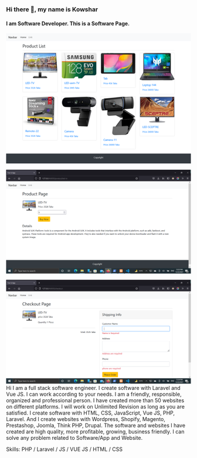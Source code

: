 ### Hi there 👋, my name is Kowshar
#### I am Software Developer. This is a Software Page.
![I am Software Developer. This is a Software.](https://raw.githubusercontent.com/KowsharAhmed/E-commerce-Software/main/Screenshot%202021-10-26%20at%2008-01-43%20Vue%20Js%20App.png)

![I am GitHub Readme Generator's creator](https://github.com/KowsharAhmed/E-commerce-Software/blob/main/2021-12-22%20(12).png?raw=true)

![I am GitHub Readme Generator's creator](https://github.com/KowsharAhmed/E-commerce-Software/blob/main/2021-12-22%20(13).png?raw=true)
Hi
I am a full stack software engineer. I create software with Laravel and Vue JS. 
I can work according to your needs. I am a friendly, responsible, organized and professional person. 
I have created more than 50 websites on different platforms. I will work on Unlimited Revision as long as you are satisfied.
I create software with HTML, CSS, JavaScript, Vue JS, PHP, Laravel. And I create websites with Wordpress, Shopify, Magento, Prestashop, Joomla, Think PHP, Drupal.
The software and websites I have created are high quality, more profitable, growing, business friendly.
I can solve any problem related to Software/App and Website.


Skills: PHP / Laravel / JS / VUE JS / HTML / CSS






